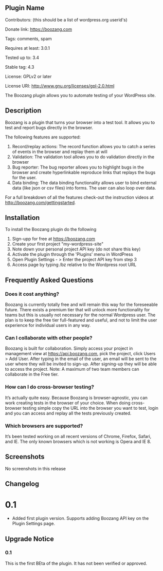 ## Plugin Name ##
Contributors: (this should be a list of wordpress.org userid's)

Donate link: https://boozang.com

Tags: comments, spam

Requires at least: 3.0.1

Tested up to: 3.4

Stable tag: 4.3

License: GPLv2 or later

License URI: http://www.gnu.org/licenses/gpl-2.0.html

The Boozang plugin allows you to automate testing of your WordPress site.

## Description ##

Boozang is a plugin that turns your browser into a test tool. It allows you to test and report bugs directly in the browser. 

The following features are supported: 

1. Record/replay actions: The record function allows you to catch a series of events in the browser and replay them at will
2. Validation: The validation tool allows you to do validation directly in the browser
3. Bug reporter: The bug reporter allows you to highlight bugs in the browser and create hyperlinkable reproduce links that replays the bugs for the user.
4. Data binding: The data binding functionality allows user to bind external data (like json or csv files) into forms. The user can also loop over data.

For a full breakdown of all the features check-out the instruction videos at http://boozang.com/gettingstarted. 


## Installation ##

To install the Boozang plugin do the following

1. Sign-upp for free at https://boozang.com 
2. Create your first project "my-wordpress-site"
3. Note down your personal project API key (do not share this key)
4. Activate the plugin through the 'Plugins' menu in WordPress
5. Open Plugin Settings - > Enter the project API key from step 3
6. Access page by typing /bz relative to the Wordpress root URL

## Frequently Asked Questions ##

### Does it cost anything? ###

Boozang is currently totally free and will remain this way for the foreseeable future. There exists a premium tier that will unlock more functionality for teams but this is usually not necessary for the normal Wordpress user. The plan is to keep the free tier full-featured and useful, and not to limit the user experience for individual users in any way.

### Can I collaborate with other people? ###

Boozang is built for collaboration. Simply access your project in management view at https://api.boozang.com, pick the project, click Users > Add User. After typing in the email of the user, an email will be sent to the user where they will be invited to sign-up. After signing-up they will be able to access the project. Note: A maximum of two team members can collaborate in the Free tier.

### How can I do cross-browser testing? ###

It’s actually quite easy. Because Boozang is browser-agnostic, you can work creating tests in the browser of your choice. When doing cross-browser testing simple copy the URL into the browser you want to test, login and you can access and replay all the tests previously created.

### Which browsers are supported? ###

It’s been tested working on all recent versions of Chrome, Firefox, Safari, and IE. The only known browsers which is not working is Opera and IE 8.

## Screenshots ##

No screenshots in this release

## Changelog ##

# 0.1 #
* Added first plugin version. Supports adding Boozang API key on the Plugin Settings page.  

## Upgrade Notice ##

### 0.1 ###
This is the first BEta of the plugin. It has not been verified or approved. 